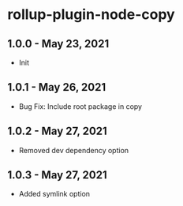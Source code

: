# rollup-plugin-node-copy

## 1.0.0 - May 23, 2021

- Init

## 1.0.1 - May 26, 2021

- Bug Fix: Include root package in copy

## 1.0.2 - May 27, 2021

- Removed dev dependency option

## 1.0.3 - May 27, 2021

- Added symlink option
